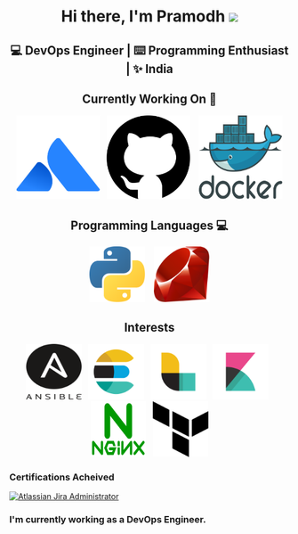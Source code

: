 <div align="center">
  <h1>Hi there, I'm Pramodh <img src="https://media.giphy.com/media/hvRJCLFzcasrR4ia7z/giphy.gif" width="25px"> </h1>
  <h2> 💻 DevOps Engineer | ⌨️ Programming Enthusiast | ✨ India </h2>
</div>


<div align="center">
  <h2> Currently Working On 🚀 </h2>
  <img src="logos/atlassian-1.svg"  width="150px" height="150px">&nbsp;&nbsp;
  <img src="logos/github-1.svg"     width="150px" height="150px">&nbsp;&nbsp;&nbsp;
  <img src="logos/docker.svg"       width="150px" height="150px">
</div>

<div align="center">
  <h2> Programming Languages 💻 </h2>
  <img src="logos/python-5.svg" height="100px">&nbsp;&nbsp;&nbsp;
  <img src="logos/ruby.svg"     height="100px">
</div>

<div align="center">
  <h2> Interests </h2>
  <img src="logos/ansible.svg"                width="100px" height="100px">&nbsp;&nbsp;
  <img src="logos/elastic-elasticsearch.svg"  width="100px" height="100px">&nbsp;&nbsp;
  <img src="logos/elastic-logstash.svg"       width="100px" height="100px">&nbsp;&nbsp;
  <img src="logos/elastic-kibana.svg"         width="100px" height="100px">&nbsp;&nbsp;
  <img src="logos/nginx-1.svg"                width="100px" height="100px">&nbsp;&nbsp;
  <img src="logos/terraform-enterprise.svg"   width="100px" height="100px">
</div>


### Certifications Acheived

<div align="left">
  <a href="https://www.certmetrics.com/atlassian/public/badge.aspx?i=1&t=c&d=2019-12-07&ci=AT00141597">
    <img src="https://user-images.githubusercontent.com/54981492/90975044-5edd6980-e54e-11ea-801c-d361d454f454.png" alt="Atlassian Jira Administrator" width="100px" height="100px">
  </a>
</div>

<div>
  <h3> I'm currently working as a DevOps Engineer. </h3>
</div>


<!--
**PramodhMDT/pramodhmdt** is a ✨ _special_ ✨ repository because its `README.md` (this file) appears on your GitHub profile.

Here are some ideas to get you started:

- 🔭 I’m currently working on ...
- 🌱 I’m currently learning ...
- 👯 I’m looking to collaborate on ...
- 🤔 I’m looking for help with ...
- 💬 Ask me about ...
- 📫 How to reach me: ...
- 😄 Pronouns: ...
- ⚡ Fun fact: ...
-->
